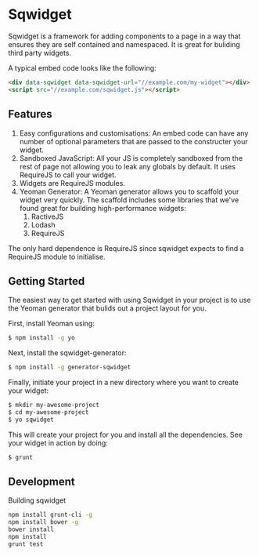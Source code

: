 # Sqwidget

Sqwidget is a framework for adding components to a page in a way that ensures
they are self contained and namespaced. It is great for buliding third party
widgets.


A typical embed code looks like the following:

```html
<div data-sqwidget data-sqwidget-url="//example.com/my-widget"></div>
<script src="//example.com/sqwidget.js"></script>
```

## Features

1. Easy configurations and customisations: An embed code can have any number of
   optional parameters that are passed to the constructer your widget.
2. Sandboxed JavaScript: All your JS is completely sandboxed from the rest of
   page not allowing you to leak any globals by default. It uses RequireJS to
   call your widget.
3. Widgets are RequireJS modules.
4. Yeoman Generator: A Yeoman generator allows you to scaffold your widget very 
   quickly. The scaffold includes some libraries that we've found great for
   building high-performance widgets:
    1. RactiveJS
    2. Lodash
    3. RequireJS
    
The only hard dependence is RequireJS since sqwidget expects to find a RequireJS
module to initialise.

## Getting Started

The easiest way to get started with using Sqwidget in your project is to use the
Yeoman generator that bulids out a project layout for you.

First, install Yeoman using:

```bash
$ npm install -g yo
```

Next, install the sqwidget-generator:

```bash
$ npm install -g generator-sqwidget
```

Finally, initiate your project in a new directory where you want to create your
widget:

```bash
$ mkdir my-awesome-project
$ cd my-awesome-project
$ yo sqwidget
```

This will create your project for you and install all the dependencies. See your
widget in action by doing:

```bash
$ grunt
```

## Development

Building sqwidget

```bash
npm install grunt-cli -g
npm install bower -g
bower install
npm install
grunt test

```
